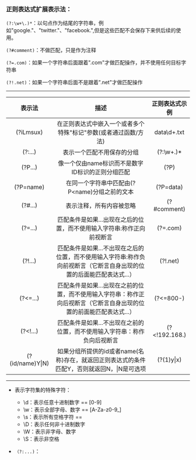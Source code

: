 ### 正则表达式扩展表示法：

`(?:\w+\.)*`：以句点作为结尾的字符串，例如"google."、"twitter."、"facebook.",但是这些匹配不会保存下来供后续的使用。

`(?#comment)`：不做匹配，只是作为注释

`(?=.com)`：如果一个字符串后面跟着".com"才做匹配操作，并不使用任何目标字符串

`(?!.net)`：如果一个字符串后面不是跟着".net"才做匹配操作


---------------------------------------------------------------------------------------------------	
|表示法|描述|正则表达式示例|
|:--:|:---:|:--:|
|(?iLmsux)	| 在正则表达式中嵌入一个或者多个特殊"标记"参数(或者通过函数/方法) | data\d+.txt |
|(?:...)| 表示一个匹配不用保存的分组 | (?:\w+\.)* |
|(?P<name>...)| 像一个仅由name标识而不是数字ID标识的正则分组匹配 | (?P<data>) |
|(?P=name)| 在同一个字符串中匹配由(?P<name)分组之前的文本 | (?P=data) |
|(?#...)| 表示注释，所有内容被忽略 | (?#comment) |
|(?=...)| 匹配条件是如果...出现在之后的位置，而不使用输入字符串:称作正向前视断言|(?=.com)|
|(?!...)| 匹配条件是如果...不出现在之后的位置，而不使用输入字符串:称作负向前视断言（它断言自身出现的位置的后面能匹配表达式...）|(?!.net)|
|(?<=...)|匹配条件是如果...出现在之前的位置，而不使用输入字符串：称作正向后视断言（它断言自身出现的位置的前面能匹配表达式...）|(?<=800-)|
|(?<!...)|匹配条件是如果...不出现在之前的位置，而不使用输入字符串：称作负向后视断言|(?<!192\.168\.)|
|(?(id/name)Y\|N)|如果分组所提供的id或者name(名称)存在，就返回正则表达式的条件匹配Y，否则就返回N，\|N是可选项| (?(1)y\|x)|
----------------------------------------------------------------------------------------------------

* 表示字符集的特殊字符：
	* \d：表示任意十进制数字 	== [0-9]
	* \w：表示全部字母、数字	== [A-Za-z0-9_]
	* \s：表示所有空格字符	== 
	* \D：表示任何非十进制数字
	* \W：表示非字母、数字
	* \S：表示非空格


* `（?:...)`：